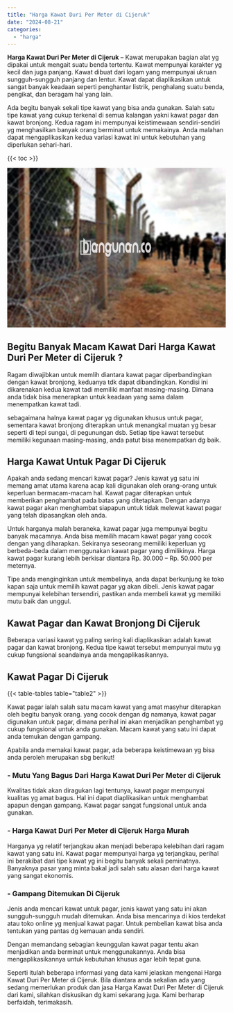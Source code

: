 ```yaml
---
title: "Harga Kawat Duri Per Meter di Cijeruk"
date: "2024-08-21"
categories: 
  - "harga"
---
```


**Harga Kawat Duri Per Meter di Cijeruk** – Kawat merupakan bagian alat yg dipakai untuk mengait suatu benda tertentu. Kawat mempunyai karakter yg kecil dan juga panjang. Kawat dibuat dari logam yang mempunyai ukruan sungguh-sungguh panjang dan lentur. Kawat dapat diaplikasikan untuk sangat banyak keadaan seperti penghantar listrik, penghalang suatu benda, pengikat, dan beragam hal yang lain.

Ada begitu banyak sekali tipe kawat yang bisa anda gunakan. Salah satu tipe kawat yang cukup terkenal di semua kalangan yakni kawat pagar dan kawat bronjong. Kedua ragam ini mempunyai keistimewaan sendiri-sendiri yg menghasilkan banyak orang berminat untuk memakainya. Anda malahan dapat mengaplikasikan kedua variasi kawat ini untuk kebutuhan yang diperlukan sehari-hari.

{{< toc >}}

![Harga Kawat Duri Per Meter di Cijeruk](/images/jual-kawat-murah25.png)

## Begitu Banyak Macam Kawat Dari Harga Kawat Duri Per Meter di Cijeruk ?

Ragam diwajibkan untuk memlih diantara kawat pagar diperbandingkan dengan kawat bronjong, keduanya tdk dapat dibandingkan. Kondisi ini dikarenakan kedua kawat tadi memiliki manfaat masing-masing. Dimana anda tidak bisa menerapkan untuk keadaan yang sama dalam menempatkan kawat tadi.

sebagaimana halnya kawat pagar yg digunakan khusus untuk pagar, sementara kawat bronjong diterapkan untuk menangkal muatan yg besar seperti di tepi sungai, di pegunungan dsb. Setiap tipe kawat tersebut memiliki kegunaan masing-masing, anda patut bisa menempatkan dg baik.

## Harga Kawat Untuk Pagar Di Cijeruk

Apakah anda sedang mencari kawat pagar? Jenis kawat yg satu ini memang amat utama karena acap kali digunakan oleh orang-orang untuk keperluan bermacam-macam hal. Kawat pagar diterapkan untuk memberikan penghambat pada batas yang ditetapkan. Dengan adanya kawat pagar akan menghambat siapapun untuk tidak melewat kawat pagar yang telah dipasangkan oleh anda.

Untuk harganya malah beraneka, kawat pagar juga mempunyai begitu banyak macamnya. Anda bisa memilih macam kawat pagar yang cocok dengan yang diharapkan. Sekiranya seseorang memiliki keperluan yg berbeda-beda dalam menggunakan kawat pagar yang dimilikinya. Harga kawat pagar kurang lebih berkisar diantara Rp. 30.000 – Rp. 50.000 per meternya.

Tipe anda menginginkan untuk membelinya, anda dapat berkunjung ke toko kapan saja untuk memilih kawat pagar yg akan dibeli. Jenis kawat pagar mempunyai kelebihan tersendiri, pastikan anda membeli kawat yg memiliki mutu baik dan unggul.

## Kawat Pagar dan Kawat Bronjong Di Cijeruk

Beberapa variasi kawat yg paling sering kali diaplikasikan adalah kawat pagar dan kawat bronjong. Kedua tipe kawat tersebut mempunyai mutu yg cukup fungsional seandainya anda mengaplikasikannya.

## Kawat Pagar Di Cijeruk

{{< table-tables table="table2" >}}

Kawat pagar ialah salah satu macam kawat yang amat masyhur diterapkan oleh begitu banyak orang. yang cocok dengan dg namanya, kawat pagar digunakan untuk pagar, dimana perihal ini akan menjadikan penghambat yg cukup fungsional untuk anda gunakan. Macam kawat yang satu ini dapat anda temukan dengan gampang.

Apabila anda memakai kawat pagar, ada beberapa keistimewaan yg bisa anda peroleh merupakan sbg berikut!

### \- Mutu Yang Bagus Dari Harga Kawat Duri Per Meter di Cijeruk

Kwalitas tidak akan diragukan lagi tentunya, kawat pagar mempunyai kualitas yg amat bagus. Hal ini dapat diaplikasikan untuk menghambat apapun dengan gampang. Kawat pagar sangat fungsional untuk anda gunakan.

### \- Harga Kawat Duri Per Meter di Cijeruk Harga Murah

Harganya yg relatif terjangkau akan menjadi beberapa kelebihan dari ragam kawat yang satu ini. Kawat pagar mempunyai harga yg terjangkau, perihal ini berakibat dari tipe kawat yg ini begitu banyak sekali peminatnya. Banyaknya pasar yang minta bakal jadi salah satu alasan dari harga kawat yang sangat ekonomis.

### \- Gampang Ditemukan Di Cijeruk

Jenis anda mencari kawat untuk pagar, jenis kawat yang satu ini akan sungguh-sungguh mudah ditemukan. Anda bisa mencarinya di kios terdekat atau toko online yg menjual kawat pagar. Untuk pembelian kawat bisa anda tentukan yang pantas dg kemauan anda sendiri.

Dengan memandang sebagian keunggulan kawat pagar tentu akan menjadikan anda berminat untuk menggunakannya. Anda bisa mengaplikasikannya untuk kebutuhan khusus agar lebih tepat guna.

Seperti itulah beberapa informasi yang data kami jelaskan mengenai Harga Kawat Duri Per Meter di Cijeruk. Bila diantara anda sekalian ada yang sedang memerlukan produk dan jasa Harga Kawat Duri Per Meter di Cijeruk dari kami, silahkan diskusikan dg kami sekarang juga. Kami berharap berfaidah, terimakasih.
